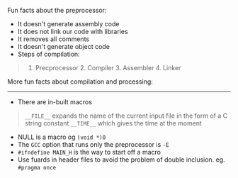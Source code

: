 Fun facts about the preprocessor:

- It doesn't generate assembly code
- It does not link our code with libraries
- It removes all comments
- It doesn't generate object code
- Steps of compilation:
> 1. Precprocessor 2. Compiler 3. Assembler 4. Linker

More fun facts about compilation and processing:
***

- There are in-built macros
> `__FILE__` expands the name of the current input file in the form of a C string constant
> `__TIME__` which gives the time at the moment
- NULL is a macro og `(void *)0`
- The `GCC` option that runs only the preprocessor is `-E`
- `#ifndefine MAIN_H` is the way to start off a macro
- Use fuards in header files to avoid the problem of double inclusion. eg. `#pragma once`